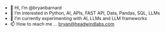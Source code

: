 - 👋 Hi, I’m @bryanbarnard
- 👀 I’m interested in Python, AI, APIs, FAST API, Data, Pandas, SQL, LLMs
- 🌱 I’m currently experimenting with AI, LLMs and LLM frameworks
- 📫 How to reach me ... bryan@headwindlabs.com

<!---
bryanbarnard/bryanbarnard is a ✨ special ✨ repository because its `README.md` (this file) appears on your GitHub profile.
You can click the Preview link to take a look at your changes.
--->
